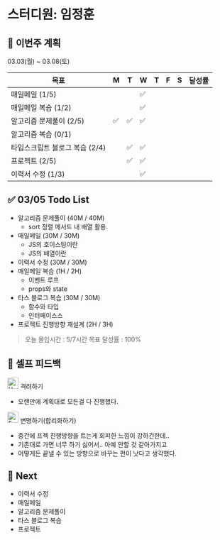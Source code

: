 # 스터디원: 임정훈

## 🚀 이번주 계획

03.03(월) ~ 03.08(토)

| 목표                           | M   | T   | W   | T   | F   | S   | 달성률 |
| ------------------------------ | --- | --- | --- | --- | --- | --- | ------ |
| 매일메일 (1/5)                 |     |     | ✅  |     |     |     |        |
| 매일메일 복습 (1/2)            |     |     | ✅  |     |     |     |        |
| 알고리즘 문제풀이 (2/5)        | ✅  | ✅  | ✅  |     |     |     |        |
| 알고리즘 복습 (0/1)            |     |     |     |     |     |     |        |
| 타입스크립트 블로그 복습 (2/4) |     | ✅  | ✅  |     |     |     |        |
| 프로젝트 (2/5)                 |     | ✅  | ✅  |     |     |     |        |
| 이력서 수정 (1/3)              |     |     | ✅  |     |     |     |        |

## ✅ 03/05 Todo List

- 알고리즘 문제풀이 (40M / 40M)
  - sort 정렬 메서드 내 배열 활용.
- 매일메일 (30M / 30M)
  - JS의 호이스팅이란
  - JS의 배열이란
- 이력서 수정 (30M / 30M)
- 매일메일 복습 (1H / 2H)
  - 이벤트 루프
  - props와 state
- 타스 블로그 복습 (30M / 30M)
  - 함수와 타입
  - 인터페이스스
- 프로젝트 진행방향 재설계 (2H / 3H)

> 오늘 몰입시간 : 5/7시간
> 목표 달성률 : 100%

## 🎉 셀프 피드백

<img src="https://raw.githubusercontent.com/Tarikul-Islam-Anik/Animated-Fluent-Emojis/master/Emojis/Smilies/Hugging%20Face.png" alt="Hugging Face" width="25" height="25"> 격려하기</img>

- 오랜만에 계획대로 모든걸 다 진행했다.

<img src="https://raw.githubusercontent.com/Tarikul-Islam-Anik/Animated-Fluent-Emojis/master/Emojis/Smilies/Face%20with%20Monocle.png" alt="Face with Monocle" width="25" height="25"> 변명하기(합리화하기)</img>

- 중간에 프젝 진행방향을 트는게 회피한 느낌이 강하긴한데..
- 기존대로 가면 너무 하기 싫어서.. 아예 안할 것 같아가지고
- 어떻게든 끝낼 수 있는 방향으로 바꾸는 편이 낫다고 생각했다.

## 🌱 Next

- 이력서 수정
- 매일메일
- 알고리즘 문제풀이
- 타스 블로그 복습
- 프로젝트
